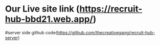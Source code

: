 # Our Live site link (https://recruit-hub-bbd21.web.app/)

#server side github code(https://github.com/thecreativegang/recruit-hub-server)